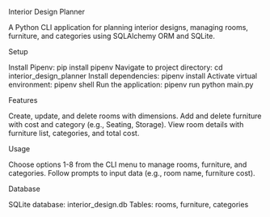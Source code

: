 Interior Design Planner


A Python CLI application for planning interior designs, managing rooms, furniture, and categories using SQLAlchemy ORM and SQLite.


Setup

Install Pipenv: pip install pipenv
Navigate to project directory: cd interior_design_planner
Install dependencies: pipenv install
Activate virtual environment: pipenv shell
Run the application: pipenv run python main.py

Features

Create, update, and delete rooms with dimensions.
Add and delete furniture with cost and category (e.g., Seating, Storage).
View room details with furniture list, categories, and total cost.

Usage

Choose options 1-8 from the CLI menu to manage rooms, furniture, and categories.
Follow prompts to input data (e.g., room name, furniture cost).

Database

SQLite database: interior_design.db
Tables: rooms, furniture, categories

